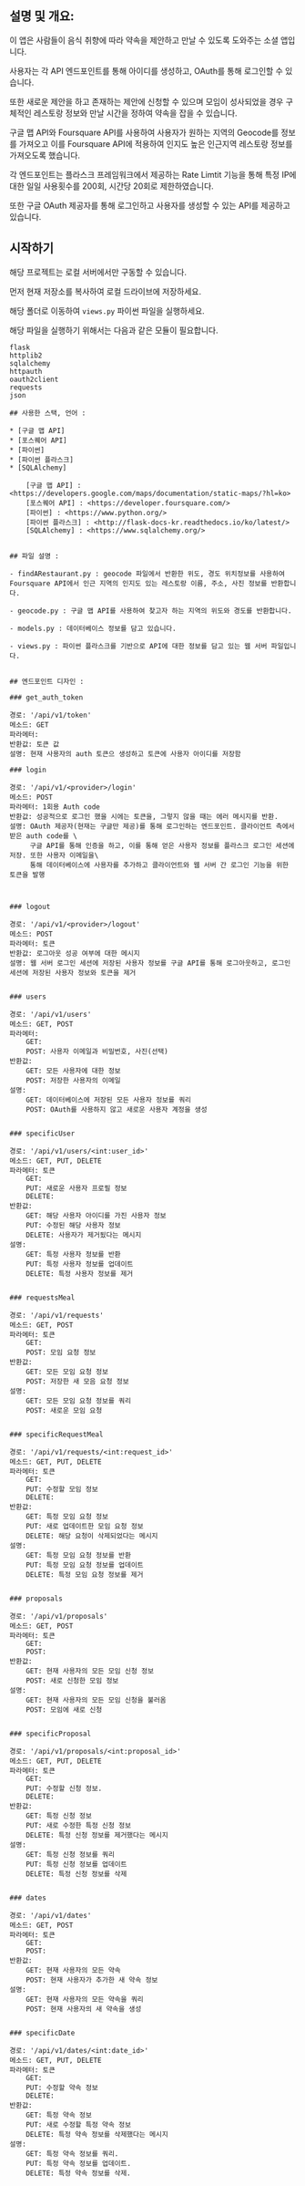 ## 설명 및 개요: 

이 앱은 사람들이 음식 취향에 따라 약속을 제안하고 만날 수 있도록 도와주는 소셜 앱입니다. 

사용자는 각 API 엔드포인트를 통해 아이디를 생성하고, OAuth를 통해 로그인할 수 있습니다. 

또한 새로운 제안을 하고 존재하는 제안에 신청할 수 있으며 모임이 성사되었을 경우 구체적인 레스토랑 정보와 만날 시간을 정하여 약속을 잡을 수 있습니다. 

구글 맵 API와 Foursquare API를 사용하여 사용자가 원하는 지역의 Geocode를 정보를 가져오고 이를 Foursquare API에 적용하여 인지도 높은 인근지역 레스토랑 정보를 가져오도록 했습니다. 

각 엔드포인트는 플라스크 프레임워크에서 제공하는 Rate Limtit 기능을 통해 특정 IP에 대한 일일 사용횟수를 200회, 시간당 20회로 제한하였습니다. 

또한 구글 OAuth 제공자를 통해 로그인하고 사용자를 생성할 수 있는 API를 제공하고 있습니다.


## 시작하기

해당 프로젝트는 로컬 서버에서만 구동할 수 있습니다.

먼저 현재 저장소를 복사하여 로컬 드라이브에 저장하세요.

해당 폴더로 이동하여 `views.py` 파이썬 파일을 실행하세요.

해당 파일을 실행하기 위해서는 다음과 같은 모듈이 필요합니다.

```
flask
httplib2
sqlalchemy
httpauth
oauth2client
requests
json

## 사용한 스택, 언어 :

* [구글 맵 API]
* [포스퀘어 API]
* [파이썬]
* [파이썬 플라스크]
* [SQLAlchemy]

	[구글 맵 API] : <https://developers.google.com/maps/documentation/static-maps/?hl=ko>
	[포스퀘어 API] : <https://developer.foursquare.com/>
	[파이썬] : <https://www.python.org/>
	[파이썬 플라스크] : <http://flask-docs-kr.readthedocs.io/ko/latest/>
	[SQLAlchemy] : <https://www.sqlalchemy.org/>


## 파일 설명 :

- findARestaurant.py : geocode 파일에서 반환한 위도, 경도 위치정보를 사용하여 Foursquare API에서 인근 지역의 인지도 있는 레스토랑 이름, 주소, 사진 정보를 반환합니다.

- geocode.py : 구글 맵 API를 사용하여 찾고자 하는 지역의 위도와 경도를 반환합니다.

- models.py : 데이터베이스 정보를 담고 있습니다.

- views.py : 파이썬 플라스크를 기반으로 API에 대한 정보를 담고 있는 웹 서버 파일입니다.


## 엔드포인트 디자인 :

### get_auth_token

경로: '/api/v1/token'
메소드: GET
파라메터: 
반환값: 토큰 값
설명: 현재 사용자의 auth 토큰으 생성하고 토큰에 사용자 아이디를 저장함

### login

경로: '/api/v1/<provider>/login'
메소드: POST
파라메터: 1회용 Auth code
반환값: 성공적으로 로그인 했을 시에는 토큰을, 그렇지 않을 때는 에러 메시지를 반환.
설명: OAuth 제공자(현재는 구글만 제공)를 통해 로그인하는 엔드포인트. 클라이언트 측에서 받은 auth code를 \
	 구글 API를 통해 인증을 하고, 이를 통해 얻은 사용자 정보를 플라스크 로그인 세션에 저장. 또한 사용자 이메일을\
	 통해 데이터베이스에 사용자를 추가하고 클라이언트와 웹 서버 간 로그인 기능을 위한 토큰을 발행



### logout

경로: '/api/v1/<provider>/logout'
메소드: POST
파라메터: 토큰
반환값: 로그아웃 성공 여부에 대한 메시지
설명: 웹 서버 로그인 세션에 저장된 사용자 정보를 구글 API를 통해 로그아웃하고, 로그인 세션에 저장된 사용자 정보와 토큰을 제거


### users

경로: '/api/v1/users'
메소드: GET, POST
파라메터: 
	GET:
	POST: 사용자 이메일과 비밀번호, 사진(선택)
반환값:
	GET: 모든 사용자에 대한 정보
	POST: 저장한 사용자의 이메일
설명: 
	GET: 데이터베이스에 저장된 모든 사용자 정보를 쿼리
	POST: OAuth를 사용하지 않고 새로운 사용자 계정을 생성


### specificUser

경로: '/api/v1/users/<int:user_id>'
메소드: GET, PUT, DELETE
파라메터: 토큰
	GET: 
	PUT: 새로운 사용자 프로필 정보
	DELETE:
반환값:
	GET: 해당 사용자 아이디를 가진 사용자 정보
	PUT: 수정된 해당 사용자 정보
	DELETE: 사용자가 제거됬다는 메시지
설명: 
	GET: 특정 사용자 정보를 반환
	PUT: 특정 사용자 정보를 업데이트
	DELETE: 특정 사용자 정보를 제거


### requestsMeal

경로: '/api/v1/requests'
메소드: GET, POST
파라메터: 토큰
	GET: 
	POST: 모임 요청 정보
반환값:
	GET: 모든 모임 요청 정보
	POST: 저장한 새 모음 요청 정보
설명: 
	GET: 모든 모임 요청 정보를 쿼리
	POST: 새로운 모임 요청


### specificRequestMeal

경로: '/api/v1/requests/<int:request_id>'
메소드: GET, PUT, DELETE
파라메터: 토큰
	GET: 
	PUT: 수정할 모임 정보
	DELETE:
반환값:
	GET: 특정 모임 요청 정보
	PUT: 새로 업데이트한 모임 요청 정보
	DELETE: 해당 요청이 삭제되었다는 메시지
설명: 
	GET: 특정 모임 요청 정보를 반환
	PUT: 특정 모임 요청 정보를 업데이트
	DELETE: 특정 모임 요청 정보를 제거


### proposals

경로: '/api/v1/proposals'
메소드: GET, POST
파라메터: 토큰
	GET:
	POST: 
반환값:
	GET: 현재 사용자의 모든 모임 신청 정보
	POST: 새로 신청한 모임 정보
설명: 
	GET: 현재 사용자의 모든 모임 신청을 불러옴
	POST: 모임에 새로 신청


### specificProposal

경로: '/api/v1/proposals/<int:proposal_id>'
메소드: GET, PUT, DELETE
파라메터: 토큰
	GET: 
	PUT: 수정할 신청 정보.
	DELETE:
반환값:
	GET: 특정 신청 정보
	PUT: 새로 수정한 특정 신청 정보
	DELETE: 특정 신청 정보를 제거했다는 메시지
설명: 
	GET: 특정 신청 정보를 쿼리
	PUT: 특정 신청 정보를 업데이트
	DELETE: 특정 신청 정보를 삭제


### dates

경로: '/api/v1/dates'
메소드: GET, POST
파라메터: 토큰
	GET:
	POST: 
반환값:
	GET: 현재 사용자의 모든 약속
	POST: 현재 사용자가 추가한 새 약속 정보
설명: 
	GET: 현재 사용자의 모든 약속을 쿼리
	POST: 현재 사용자의 새 약속을 생성


### specificDate

경로: '/api/v1/dates/<int:date_id>'
메소드: GET, PUT, DELETE
파라메터: 토큰
	GET: 
	PUT: 수정할 약속 정보
	DELETE:
반환값:
	GET: 특정 약속 정보
	PUT: 새로 수정할 특정 약속 정보
	DELETE: 특정 약속 정보를 삭제했다는 메시지
설명: 
	GET: 특정 약속 정보를 쿼리.
	PUT: 특정 약속 정보를 업데이트.
	DELETE: 특정 약속 정보를 삭제.





